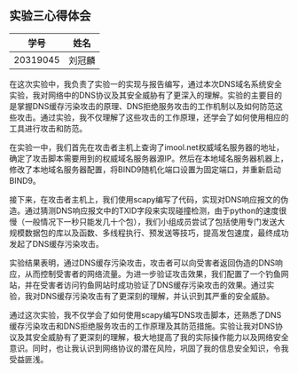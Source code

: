 ## 实验三心得体会

| 学号     | 姓名   |
| -------- | ------ |
| 20319045 | 刘冠麟 |

在这次实验中，我负责了实验一的实现与报告编写，通过本次DNS域名系统安全实验，我对网络中的DNS协议及其安全威胁有了更深入的理解。实验的主要目的是掌握DNS缓存污染攻击的原理、DNS拒绝服务攻击的工作机制以及如何防范这些攻击。通过实验，我不仅理解了这些攻击的工作原理，还学会了如何使用相应的工具进行攻击和防范。

在实验一中，我们首先在攻击者主机上查询了imool.net权威域名服务器的地址，确定了攻击脚本需要用到的权威域名服务器源IP。然后在本地域名服务器机器上，修改了本地域名服务器配置，将BIND9随机化端口设置为固定端口，并重新启动BIND9。

接下来，在攻击者主机上，我们使用scapy编写了代码，实现对DNS响应报文的伪造。通过猜测DNS响应报文中的TXID字段来实现碰撞检测，由于python的速度很慢（一般情况下一秒只能发几十个包），我们小组成员尝试了包括使用专门发送大规模数据包的库以及函数、多线程执行、预发送等技巧，提高发包速度，最终成功发起了DNS缓存污染攻击。

实验结果表明，通过DNS缓存污染攻击，攻击者可以向受害者返回伪造的DNS响应，从而控制受害者的网络流量。为进一步验证攻击效果，我们配置了一个钓鱼网站，并在受害者访问钓鱼网站时成功验证了DNS缓存污染攻击的效果。通过实验，我对DNS缓存污染攻击有了更深刻的理解，并认识到其严重的安全威胁。

通过这次实验，我不仅学会了如何使用scapy编写DNS攻击脚本，还熟悉了DNS缓存污染攻击和DNS拒绝服务攻击的工作原理及其防范措施。实验让我对DNS协议及其安全威胁有了更深刻的理解，极大地提高了我的实际操作能力以及网络安全意识。同时，也让我认识到网络协议的潜在风险，巩固了我的信息安全知识，令我受益匪浅。